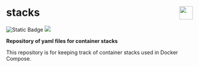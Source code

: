 <h1>
  stacks
  <img src='https://i.postimg.cc/QCmpdSMQ/Space-Cube-Logo.png' style='background-color:transparent;' height='36px' align='right'/>
</h1>

![Static Badge](https://img.shields.io/badge/Status-Active-lightgreen)
<a href='https://dannyharris.dev/'><img src='https://img.shields.io/badge/DH-Portfolio-1d72af' /></a>

**Repository of yaml files for container stacks**

This repository is for keeping track of container stacks used in Docker Compose.
